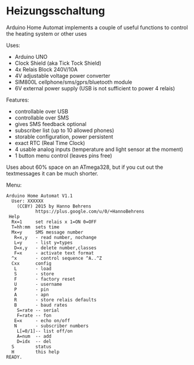 # Heizungsschaltung
Arduino Home Automat implements a couple of useful functions to control the heating system or other uses

Uses:
- Arduino UNO
- Clock Shield (aka Tick Tock Shield)
- 4x Relais Block 240V/10A
- 4V adjustable voltage power converter
- SIM800L cellphone/sms/gprs/bluetooth module
- 6V external power supply (USB is not sufficient to power 4 relais)
 
Features:
- controllable over USB
- controllable over SMS
- gives SMS feedback optional 
- subscriber list (up to 10 allowed phones)
- storable configuration, power persistent
- exact RTC (Real Time Clock)
- 4 usable analog inputs (temperature and light sensor at the moment)
- 1 button menu control (leaves pins free)

Uses about 60% space on an ATmega328, but if you cut out the textmessages it can be much shorter.

Menu:
```
Arduino Home Automat V1.1
  User: XXXXXX
    (CCBY) 2015 by Hanno Behrens
           https://plus.google.com/u/0/+HannoBehrens
 Help
  Rx=1     set relais x 1=ON 0=OFF
  T=hh:mm  sets time
  Mx=y     SMS message number
   R=x,y   - read number, nochange
   L=y     - list y=types
   D=x,y   - delete number,classes
   F=x     - activate text format
  ^x       - control sequence ^A..^Z
  Cxx      config
   L       - load
   S       - store
   F       - factory reset
   U       - username
   P       - pin
   A       - apn
   R       - store relais defaults
   B       - baud rates
    S=rate -- serial
    F=rate -- fon
   E=x     - echo on/off
   N       - subscriber numbers
    L[=0/1]-- list off/on
    A=num  -- add
    D=idx  -- del
  S        status
  H        this help
READY.
```
